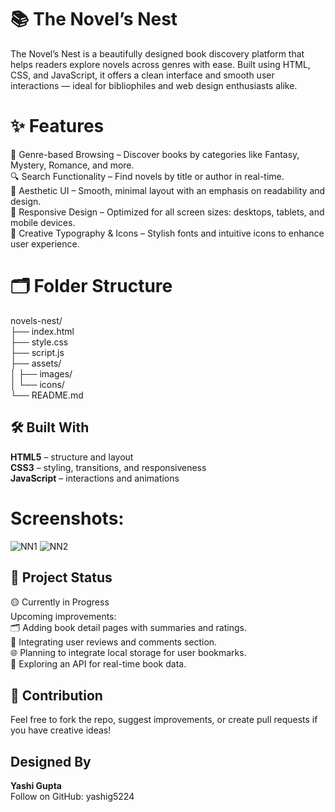 # 📚 The Novel’s Nest
The Novel’s Nest is a beautifully designed book discovery platform that helps readers explore novels across genres with ease. Built using HTML, CSS, and JavaScript, it offers a clean interface and smooth user interactions — ideal for bibliophiles and web design enthusiasts alike.

# ✨ Features
📖 Genre-based Browsing – Discover books by categories like Fantasy, Mystery, Romance, and more.<br>
🔍 Search Functionality – Find novels by title or author in real-time.<br>
🌈 Aesthetic UI – Smooth, minimal layout with an emphasis on readability and design.<br>
📱 Responsive Design – Optimized for all screen sizes: desktops, tablets, and mobile devices.<br>
🎨 Creative Typography & Icons – Stylish fonts and intuitive icons to enhance user experience.<br>

# 🗂 Folder Structure
novels-nest/<br>
├── index.html<br>
├── style.css<br>
├── script.js<br>
├── assets/<br>
│   ├── images/<br>
│   └── icons/<br>
└── README.md<br>


## 🛠️ Built With
**HTML5** – structure and layout<br>
**CSS3** – styling, transitions, and responsiveness<br>
**JavaScript** – interactions and animations<br>


# Screenshots:
![NN1](https://github.com/user-attachments/assets/dfbbb6d9-8206-46b0-bec7-4561f28cba34)
![NN2](https://github.com/user-attachments/assets/16d30f38-89b4-416b-92df-2e3a6ff5c70e)

## 🚧 Project Status
🟡 Currently in Progress<br>
Upcoming improvements:<br>
   🗂 Adding book detail pages with summaries and ratings.<br>
   💬 Integrating user reviews and comments section.<br>
   🌐 Planning to integrate local storage for user bookmarks.<br>
   🧠 Exploring an API for real-time book data.<br>

## 💌 Contribution
Feel free to fork the repo, suggest improvements, or create pull requests if you have creative ideas!

## Designed By
**Yashi Gupta<br>**
Follow on GitHub: yashig5224<br> 
